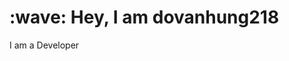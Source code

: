 
<h1 align="left" id="suhailkakar-title">:wave: Hey, I am dovanhung218</h1>
  <p>
      I am a Developer
    </p>





